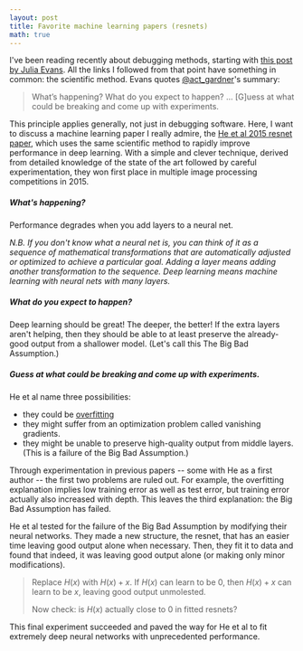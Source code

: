 ```yaml
---
layout: post
title: Favorite machine learning papers (resnets)
math: true
---
```


I've been reading recently about debugging methods, starting with [this post by Julia Evans](https://jvns.ca/blog/2019/06/23/a-few-debugging-resources/). All the links I followed from that point have something in common: the scientific method. Evans quotes [@act_gardner](https://twitter.com/act_gardner)'s summary:

> What’s happening? What do you expect to happen? ... [G]uess at what could be breaking and come up with experiments.

This principle applies generally, not just in debugging software. Here, I want to discuss a machine learning paper I really admire, the [He et al 2015 resnet paper](https://arxiv.org/pdf/1512.03385.pdf), which uses the same scientific method to rapidly improve performance in deep learning. With a simple and clever technique, derived from detailed knowledge of the state of the art followed by careful experimentation, they won first place in multiple image processing competitions in 2015.

##### What's happening?

Performance degrades when you add layers to a neural net.

*N.B. If you don't know what a neural net is, you can think of it as a sequence of mathematical transformations that are automatically adjusted or optimized to achieve a particular goal. Adding a layer means adding another transformation to the sequence. Deep learning means machine learning with neural nets with many layers.*

##### What do you expect to happen?

Deep learning should be great! The deeper, the better! If the extra layers aren't helping, then they should be able to at least preserve the already-good output from a shallower model. (Let's call this The Big Bad Assumption.)

##### Guess at what could be breaking and come up with experiments.

He et al name three possibilities: 

- they could be [overfitting](https://www.coursera.org/lecture/ml-regression/overfitting-demo-o6wzg)
- they might suffer from an optimization problem called vanishing gradients. 
- they might be unable to preserve high-quality output from middle layers. (This is a failure of the Big Bad Assumption.)

Through experimentation in previous papers -- some with He as a first author -- the first two problems are ruled out. For example, the overfitting explanation implies low training error as well as test error, but training error actually also increased with depth. This leaves the third explanation: the Big Bad Assumption has failed. 

He et al tested for the failure of the Big Bad Assumption by modifying their neural networks. They made a new structure, the resnet, that has an easier time leaving good output alone when necessary. Then, they fit it to data and found that indeed, it was leaving good output alone (or making only minor modifications).

> Replace $H(x)$ with $H(x) + x$. If $H(x)$ can learn to be $0$, then $H(x) + x$ can learn to be $x$, leaving good output unmolested.
> 
> Now check: is $H(x)$ actually close to $0$ in fitted resnets? 

This final experiment succeeded and paved the way for He et al to fit extremely deep neural networks with unprecedented performance.